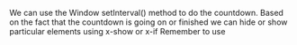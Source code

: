 We can use the Window setInterval() method to do the countdown.
Based on the fact that the countdown is going on or finished we can hide or show particular elements using x-show or x-if
Remember to use <template> tag if you use x-if